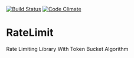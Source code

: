 [![Build Status](https://travis-ci.org/touhonoob/RateLimit.svg)](https://travis-ci.org/touhonoob/RateLimit/)
[![Code Climate](https://codeclimate.com/github/touhonoob/RateLimit/badges/gpa.svg)](https://codeclimate.com/github/touhonoob/RateLimit)
# RateLimit
Rate Limiting Library With Token Bucket Algorithm
